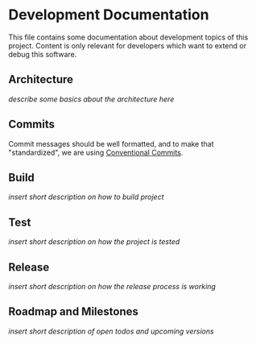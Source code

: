 
# Development Documentation

This file contains some documentation about development topics of this project.
Content is only relevant for developers which want to extend or debug this software.

## Architecture

*describe some basics about the architecture here*

## Commits

Commit messages should be well formatted, and to make that "standardized", we are using [Conventional Commits](https://www.conventionalcommits.org).

## Build

*insert short description on how to build project*

## Test

*insert short description on how the project is tested*

## Release

*insert short description on how the release process is working*

## Roadmap and Milestones

*insert short description of open todos and upcoming versions*
